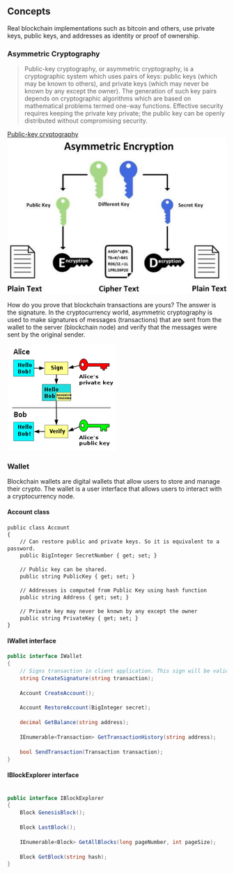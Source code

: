 ## Concepts

Real blockchain implementations such as bitcoin and others, use private keys, public keys, and addresses as identity or proof of ownership.

### Asymmetric Cryptography

> Public-key cryptography, or asymmetric cryptography, is a cryptographic system which uses pairs of keys: public keys (which may be known to others), and private keys (which may never be known by any except the owner). The generation of such key pairs depends on cryptographic algorithms which are based on mathematical problems termed one-way functions. Effective security requires keeping the private key private; the public key can be openly distributed without compromising security.

[Public-key cryptography](https://en.wikipedia.org/wiki/Public-key_cryptography)
![Asymetric Encryption](./Asymetric_Encryption.png)

How do you prove that blockchain transactions are yours? The answer is the signature. In the cryptocurrency world, asymmetric cryptography is used to make signatures of messages (transactions) that are sent from the wallet to the server (blockchain node) and verify that the messages were sent by the original sender.

![Signing Data](./Signing_Data.png)

### Wallet

Blockchain wallets are digital wallets that allow users to store and manage their crypto. The wallet is a user interface that allows users to interact with a cryptocurrency node.

#### Account class

```
public class Account
{
    // Can restore public and private keys. So it is equivalent to a password.
    public BigInteger SecretNumber { get; set; }
    
    // Public key can be shared.
    public string PublicKey { get; set; }
    
    // Addresses is computed from Public Key using hash function
    public string Address { get; set; }    
    
    // Private key may never be known by any except the owner
    public string PrivateKey { get; set; }
}
```

#### IWallet interface

```csharp
public interface IWallet
{
    // Signs transaction in client application. This sign will be validated on the server. It will be recived in gRPC Communication SendTransaction method in BChainService
    string CreateSignature(string transaction);
    
    Account CreateAccount();
    
    Account RestoreAccount(BigInteger secret);
    
    decimal GetBalance(string address);
    
    IEnumerable<Transaction> GetTransactionHistory(string address);
    
    bool SendTransaction(Transaction transaction);
}
```

#### IBlockExplorer interface

```csharp

public interface IBlockExplorer 
{
    Block GenesisBlock();
    
    Block LastBlock();
    
    IEnumerable<Block> GetAllBlocks(long pageNumber, int pageSize);
    
    Block GetBlock(string hash);
}

```

